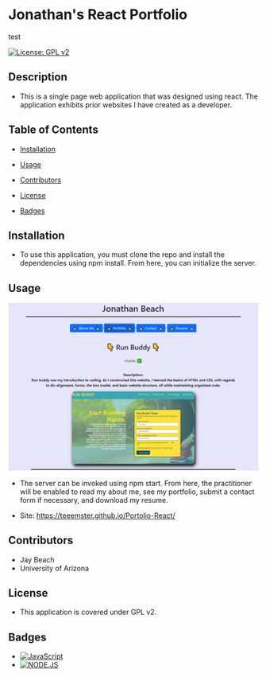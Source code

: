 # Jonathan's React Portfolio

test

[![License: GPL v2](https://img.shields.io/badge/License-GPL_v2-blue.svg)](https://www.gnu.org/licenses/old-licenses/gpl-2.0.en.html)

## Description
* This is a single page web application that was designed using react. The application exhibits prior websites I have created as a developer. 

## Table of Contents
* [Installation](#installation)

* [Usage](#usage)

* [Contributors](#contributors)

* [License](#license)

* [Badges](#badges)

## Installation
* To use this application, you must clone the repo and install the dependencies using npm install. From here, you can initialize the server.

## Usage

![Sample of React Portfolio Site](src/assets/images/sitesample.PNG)

* The server can be invoked using npm start. From here, the practitioner will be enabled to read my about me, see my portfolio, submit a contact form if necessary, and download my resume.


* Site: https://teeemster.github.io/Portolio-React/


## Contributors
* Jay Beach
* University of Arizona

## License
* This application is covered under GPL v2.

## Badges

* <a href="https://github.com/badges/shields"><img src="https://img.shields.io/badge/JS-green" alt="JavaScript"></a>
* <a href="https://github.com/badges/shields"><img src="https://img.shields.io/badge/NODE-green" alt="NODE.JS"></a>
